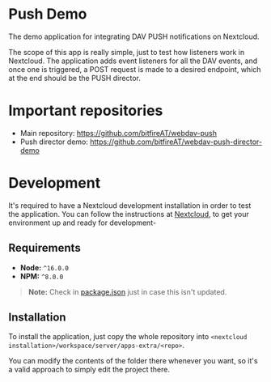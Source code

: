 <!--
SPDX-FileCopyrightText: bitfire web engineering <info@bitfire.at>
SPDX-License-Identifier: CC0-1.0
-->

# Push Demo

The demo application for integrating DAV PUSH notifications on Nextcloud.

The scope of this app is really simple, just to test how listeners work in Nextcloud. The application adds event
listeners for all the DAV events, and once one is triggered, a POST request is made to a desired endpoint, which at
the end should be the PUSH director.

# Important repositories
- Main repository: https://github.com/bitfireAT/webdav-push
- Push director demo: https://github.com/bitfireAT/webdav-push-director-demo

# Development
It's required to have a Nextcloud development installation in order to test the application.
You can follow the instructions at [Nextcloud](https://cloud.nextcloud.com/s/iyNGp8ryWxc7Efa?path=%2F1%20Setting%20up%20a%20development%20environment), to get your environment up and ready for development-

## Requirements
- **Node:** `^16.0.0`
- **NPM:** `^8.0.0`

> **Note:**
> Check in [package.json](./package.json) just in case this isn't updated.

## Installation
To install the application, just copy the whole repository into `<nextcloud installation>/workspace/server/apps-extra/<repo>`.

You can modify the contents of the folder there whenever you want, so it's a valid approach to simply edit the project there.
